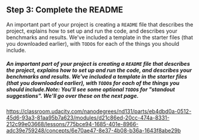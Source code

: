## Step 3: Complete the README



An important part of your project is creating a `README` file that describes the project, explains how to set up and run the code, and describes your benchmarks and results. We've included a template in the starter files (that you downloaded earlier), with `TODO`s for each of the things you should include.



##### An important part of your project is creating a `README` file that describes the project, explains how to set up and run the code, and describes your benchmarks and results. We've included a template in the starter files (that you downloaded earlier), with `TODO`s for each of the things you should include.**Note:** You'll see some optional `TODO`s for "standout suggestions". We'll go over these on the next page.



https://classroom.udacity.com/nanodegrees/nd131/parts/eb4dbd0a-0512-45d6-93a3-81aa95b7a623/modules/d21c86ed-20cc-474a-8331-212c99e03668/lessons/775bce94-1685-401e-8966-adc39e759248/concepts/6e70ae47-8e37-4b08-b36a-1643f8abe29b